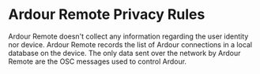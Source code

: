 # Ardour Remote Privacy Rules

Ardour Remote doesn't collect any information regarding the user identity nor device.
Ardour Remote records the list of Ardour connections in a local database on the device.
The only data sent over the network by Ardour Remote are the OSC messages used to control Ardour.
